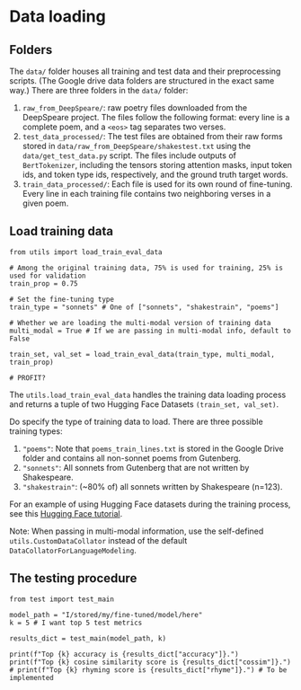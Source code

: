 # Data loading

## Folders
The `data/` folder houses all training and test data and their preprocessing scripts. (The Google drive data folders are structured in the exact same way.) There are three folders in the `data/` folder:

1. `raw_from_DeepSpeare/`: raw poetry files downloaded from the DeepSpeare project. The files follow the following format: every line is a complete poem, and a `<eos>` tag separates two verses. 
2. `test_data_processed/`: The test files are obtained from their raw forms stored in `data/raw_from_DeepSpeare/shakestest.txt` using the `data/get_test_data.py` script. The files include outputs of `BertTokenizer`, including the tensors storing attention masks, input token ids, and token type ids, respectively, and the ground truth target words. 
3. `train_data_processed/`: Each file is used for its own round of fine-tuning. Every line in each training file contains two neighboring verses in a given poem. 

## Load training data

```
from utils import load_train_eval_data

# Among the original training data, 75% is used for training, 25% is used for validation
train_prop = 0.75

# Set the fine-tuning type 
train_type = "sonnets" # One of ["sonnets", "shakestrain", "poems"]

# Whether we are loading the multi-modal version of training data
multi_modal = True # If we are passing in multi-modal info, default to False

train_set, val_set = load_train_eval_data(train_type, multi_modal, train_prop)

# PROFIT?
```

The `utils.load_train_eval_data` handles the training data loading process and returns a tuple of two Hugging Face Datasets `(train_set, val_set)`. 

Do specify the type of training data to load. There are three possible training types:
1. `"poems"`: Note that `poems_train_lines.txt` is stored in the Google Drive folder and contains all non-sonnet poems from Gutenberg. 
2. `"sonnets"`: All sonnets from Gutenberg that are not written by Shakespeare. 
3. `"shakestrain"`: (~80% of) all sonnets written by Shakespeare (n=123). 

For an example of using Hugging Face datasets during the training process, see this [Hugging Face tutorial](https://huggingface.co/learn/nlp-course/chapter7/3?fw=pt#fine-tuning-distilbert-with-the-trainer-api). 

Note: When passing in multi-modal information, use the self-defined `utils.CustomDataCollator` instead of the default `DataCollatorForLanguageModeling`. 


## The testing procedure

```
from test import test_main

model_path = "I/stored/my/fine-tuned/model/here"
k = 5 # I want top 5 test metrics

results_dict = test_main(model_path, k)

print(f"Top {k} accuracy is {results_dict["accuracy"]}.")
print(f"Top {k} cosine similarity score is {results_dict["cossim"]}.")
# print(f"Top {k} rhyming score is {results_dict["rhyme"]}.") # To be implemented
```


